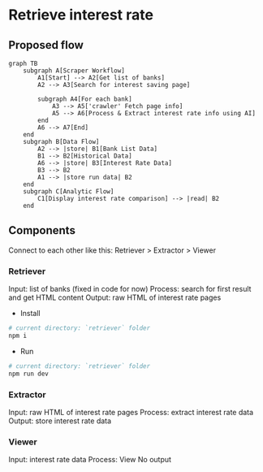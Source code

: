 # Retrieve interest rate

## Proposed flow

```mermaid
graph TB
    subgraph A[Scraper Workflow]
        A1[Start] --> A2[Get list of banks]
        A2 --> A3[Search for interest saving page]
        
        subgraph A4[For each bank]
            A3 --> A5['crawler' Fetch page info]
            A5 --> A6[Process & Extract interest rate info using AI]
        end
        A6 --> A7[End]
    end
    subgraph B[Data Flow]
        A2 --> |store| B1[Bank List Data]
        B1 --> B2[Historical Data]
        A6 --> |store| B3[Interest Rate Data]
        B3 --> B2
        A1 --> |store run data| B2
    end
    subgraph C[Analytic Flow]
        C1[Display interest rate comparison] --> |read| B2
    end
```

## Components

Connect to each other like this: Retriever > Extractor > Viewer

### Retriever
Input: list of banks (fixed in code for now)
Process: search for first result and get HTML content
Output: raw HTML of interest rate pages

* Install

```sh
# current directory: `retriever` folder
npm i
```

* Run

```sh
# current directory: `retriever` folder
npm run dev
```

### Extractor
Input: raw HTML of interest rate pages
Process: extract interest rate data
Output: store interest rate data

### Viewer
Input: interest rate data
Process: View
No output
